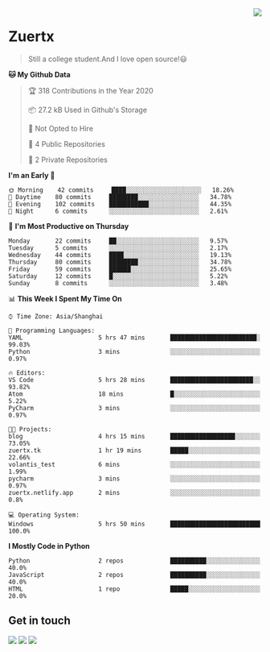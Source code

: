 <a href="#">
<img align="right" src="https://github-readme-stats.vercel.app/api?username=zuertx&show_icons=true&hide_border=true">
</a>

# Zuertx
> Still a college student.And I love open source!😃  

<!--START_SECTION:waka-->
**🐱 My Github Data** 

> 🏆 318 Contributions in the Year 2020
 > 
> 📦 27.2 kB Used in Github's Storage 
 > 
> 🚫 Not Opted to Hire
 > 
> 📜 4 Public Repositories
 > 
> 🔑 2 Private Repositories 

**I'm an Early 🐤** 

```text
🌞 Morning    42 commits     ████░░░░░░░░░░░░░░░░░░░░░   18.26% 
🌆 Daytime    80 commits     ████████░░░░░░░░░░░░░░░░░   34.78% 
🌃 Evening    102 commits    ███████████░░░░░░░░░░░░░░   44.35% 
🌙 Night      6 commits      ░░░░░░░░░░░░░░░░░░░░░░░░░   2.61%

```
📅 **I'm Most Productive on Thursday** 

```text
Monday       22 commits     ██░░░░░░░░░░░░░░░░░░░░░░░   9.57% 
Tuesday      5 commits      ░░░░░░░░░░░░░░░░░░░░░░░░░   2.17% 
Wednesday    44 commits     ████░░░░░░░░░░░░░░░░░░░░░   19.13% 
Thursday     80 commits     ████████░░░░░░░░░░░░░░░░░   34.78% 
Friday       59 commits     ██████░░░░░░░░░░░░░░░░░░░   25.65% 
Saturday     12 commits     █░░░░░░░░░░░░░░░░░░░░░░░░   5.22% 
Sunday       8 commits      ░░░░░░░░░░░░░░░░░░░░░░░░░   3.48%

```


📊 **This Week I Spent My Time On** 

```text
⌚︎ Time Zone: Asia/Shanghai

💬 Programming Languages: 
YAML                     5 hrs 47 mins       ████████████████████████░   99.03% 
Python                   3 mins              ░░░░░░░░░░░░░░░░░░░░░░░░░   0.97%

🔥 Editors: 
VS Code                  5 hrs 28 mins       ███████████████████████░░   93.82% 
Atom                     18 mins             █░░░░░░░░░░░░░░░░░░░░░░░░   5.22% 
PyCharm                  3 mins              ░░░░░░░░░░░░░░░░░░░░░░░░░   0.97%

🐱‍💻 Projects: 
blog                     4 hrs 15 mins       ██████████████████░░░░░░░   73.05% 
zuertx.tk                1 hr 19 mins        █████░░░░░░░░░░░░░░░░░░░░   22.66% 
volantis_test            6 mins              ░░░░░░░░░░░░░░░░░░░░░░░░░   1.99% 
pycharm                  3 mins              ░░░░░░░░░░░░░░░░░░░░░░░░░   0.97% 
zuertx.netlify.app       2 mins              ░░░░░░░░░░░░░░░░░░░░░░░░░   0.8%

💻 Operating System: 
Windows                  5 hrs 50 mins       █████████████████████████   100.0%

```

**I Mostly Code in Python** 

```text
Python                   2 repos             ██████████░░░░░░░░░░░░░░░   40.0% 
JavaScript               2 repos             ██████████░░░░░░░░░░░░░░░   40.0% 
HTML                     1 repo              █████░░░░░░░░░░░░░░░░░░░░   20.0%

```



<!--END_SECTION:waka-->

## Get in touch
[![](https://img.shields.io/badge/-https://zuertx.tk-0e83cd?style=flat-square&logo=Blogger&logoColor=fff)](https://zuertx.tk)
[![](https://img.shields.io/badge/-@zuertx-3db6f1?style=flat-square&logo=Telegram&logoColor=2ca5e0)](https://t.me/zuertx)
[![](https://img.shields.io/badge/-zuertx@gmail.com-911318?style=flat-square&logo=Gmail&logoColor=white&labelColor=c14438)](mailto:zuertx_at_gmail.com)
